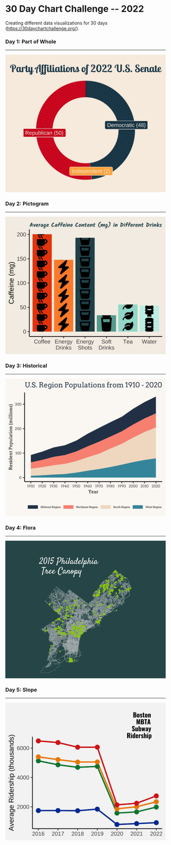 # 30 Day Chart Challenge -- 2022
Creating different data visualizations for 30 days (https://30daychartchallenge.org/). 

### Day 1: Part of Whole 
***
![](https://github.com/hschmidt12/30DayChartChallenge-2022/blob/main/charts/day1_part-to-whole.jpeg?raw=true)

### Day 2: Pictogram
***
![](https://github.com/hschmidt12/30DayChartChallenge-2022/blob/main/charts/day2_pictogram.jpeg?raw=true)

### Day 3: Historical
***
![](https://github.com/hschmidt12/30DayChartChallenge-2022/blob/main/charts/day3_historical2.jpeg?raw=true)

### Day 4: Flora
***
![](https://github.com/hschmidt12/30DayChartChallenge-2022/blob/main/charts/day4_flora.jpeg?raw=true)

### Day 5: Slope
***
![](https://github.com/hschmidt12/30DayChartChallenge-2022/blob/main/charts/day5_slope.jpeg?raw=true)
